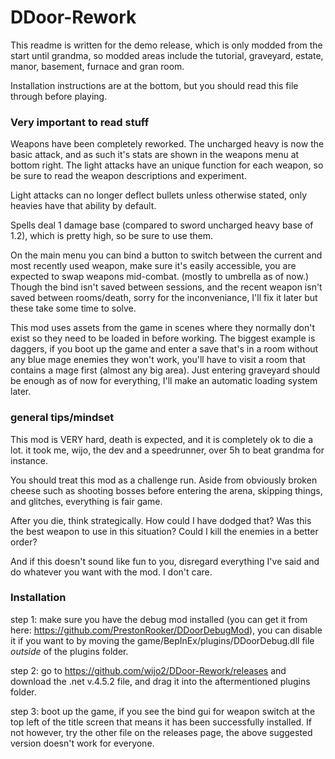 # DDoor-Rework
This readme is written for the demo release, which is only modded from the start until grandma, so modded areas include the tutorial, graveyard, estate, manor, basement, furnace and gran room.

Installation instructions are at the bottom, but you should read this file through before playing.

### Very important to read stuff
Weapons have been completely reworked. The uncharged heavy is now the basic attack, and as such it's stats are shown in the weapons menu at bottom right. The light attacks have an unique function for each weapon, so be sure to read the weapon descriptions and experiment.

Light attacks can no longer deflect bullets unless otherwise stated, only heavies have that ability by default.

Spells deal 1 damage base (compared to sword uncharged heavy base of 1.2), which is pretty high, so be sure to use them.

On the main menu you can bind a button to switch between the current and most recently used weapon, make sure it's easily accessible, you are expected to swap weapons mid-combat. (mostly to umbrella as of now.) Though the bind isn't saved between sessions, and the recent weapon isn't saved between rooms/death, sorry for the inconveniance, I'll fix it later but these take some time to solve.

This mod uses assets from the game in scenes where they normally don't exist so they need to be loaded in before working. The biggest example is daggers, if you boot up the game and enter a save that's in a room without any blue mage enemies they won't work, you'll have to visit a room that contains a mage first (almost any big area). Just entering graveyard should be enough as of now for everything, I'll make an automatic loading system later.

### general tips/mindset
This mod is VERY hard, death is expected, and it is completely ok to die a lot. it took me, wijo, the dev and a speedrunner, over 5h to beat grandma for instance.

You should treat this mod as a challenge run. Aside from obviously broken cheese such as shooting bosses before entering the arena, skipping things, and glitches, everything is fair game.

After you die, think strategically. How could I have dodged that? Was this the best weapon to use in this situation? Could I kill the enemies in a better order?

And if this doesn't sound like fun to you, disregard everything I've said and do whatever you want with the mod. I don't care.

### Installation
step 1: make sure you have the debug mod installed (you can get it from here: https://github.com/PrestonRooker/DDoorDebugMod), you can disable it if you want to by moving the game/BepInEx/plugins/DDoorDebug.dll file *outside* of the plugins folder.

step 2: go to https://github.com/wijo2/DDoor-Rework/releases and download the .net v.4.5.2 file, and drag it into the aftermentioned plugins folder.

step 3: boot up the game, if you see the bind gui for weapon switch at the top left of the title screen that means it has been successfully installed. If not however, try the other file on the releases page, the above suggested version doesn't work for everyone.
